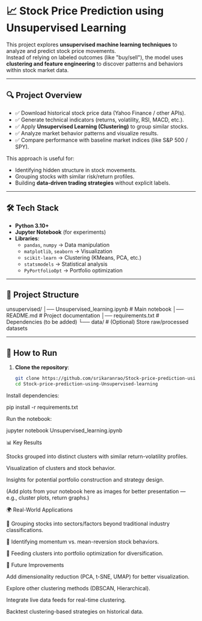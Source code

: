 # 📈 Stock Price Prediction using Unsupervised Learning

This project explores **unsupervised machine learning techniques** to analyze and predict stock price movements.  
Instead of relying on labeled outcomes (like "buy/sell"), the model uses **clustering and feature engineering** to discover patterns and behaviors within stock market data.  

---

## 🔍 Project Overview
- ✅ Download historical stock price data (Yahoo Finance / other APIs).  
- ✅ Generate technical indicators (returns, volatility, RSI, MACD, etc.).  
- ✅ Apply **Unsupervised Learning (Clustering)** to group similar stocks.  
- ✅ Analyze market behavior patterns and visualize results.  
- ✅ Compare performance with baseline market indices (like S&P 500 / SPY).  

This approach is useful for:
- Identifying hidden structure in stock movements.  
- Grouping stocks with similar risk/return profiles.  
- Building **data-driven trading strategies** without explicit labels.  

---

## 🛠️ Tech Stack
- **Python 3.10+**  
- **Jupyter Notebook** (for experiments)  
- **Libraries**:
  - `pandas`, `numpy` → Data manipulation  
  - `matplotlib`, `seaborn` → Visualization  
  - `scikit-learn` → Clustering (KMeans, PCA, etc.)  
  - `statsmodels` → Statistical analysis  
  - `PyPortfolioOpt` → Portfolio optimization  

---

## 📂 Project Structure
unsupervised/
│── Unsupervised_learning.ipynb # Main notebook
│── README.md # Project documentation
│── requirements.txt # Dependencies (to be added)
└── data/ # (Optional) Store raw/processed datasets


---

## 🚀 How to Run
1. **Clone the repository**:
   ```bash
   git clone https://github.com/srikaranrao/Stock-price-prediction-using-Unsupervised-learning.git
   cd Stock-price-prediction-using-Unsupervised-learning

Install dependencies:

pip install -r requirements.txt


Run the notebook:

jupyter notebook Unsupervised_learning.ipynb

📊 Key Results

Stocks grouped into distinct clusters with similar return-volatility profiles.

Visualization of clusters and stock behavior.

Insights for potential portfolio construction and strategy design.

(Add plots from your notebook here as images for better presentation — e.g., cluster plots, return graphs.)

🌍 Real-World Applications

📌 Grouping stocks into sectors/factors beyond traditional industry classifications.

📌 Identifying momentum vs. mean-reversion stock behaviors.

📌 Feeding clusters into portfolio optimization for diversification.

🔮 Future Improvements

Add dimensionality reduction (PCA, t-SNE, UMAP) for better visualization.

Explore other clustering methods (DBSCAN, Hierarchical).

Integrate live data feeds for real-time clustering.

Backtest clustering-based strategies on historical data.